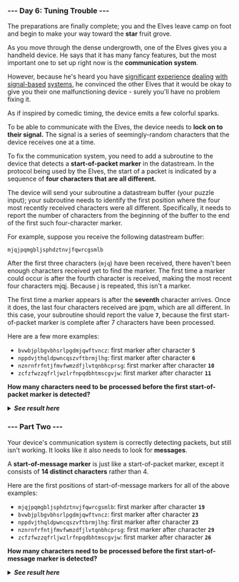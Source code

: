 ﻿### --- Day 6: Tuning Trouble ---

The preparations are finally complete; you and the Elves leave camp on foot
and begin to make your way toward the **star** fruit grove.

As you move through the dense undergrowth, one of the Elves gives you a 
handheld device. He says that it has many fancy features, but the most
important one to set up right now is the **communication system**.

However, because he's heard you have [significant](https://adventofcode.com/2016/day/6) [experience](https://adventofcode.com/2016/day/25) [dealing](https://adventofcode.com/2019/day/7) [with](https://adventofcode.com/2019/day/9)
[signal-based](https://adventofcode.com/2019/day/16) [systems](https://adventofcode.com/2021/day/25), he convinced the other Elves that it would be okay to
give you their one malfunctioning device - surely you'll have no problem
fixing it.

As if inspired by comedic timing, the device emits a few colorful sparks.

To be able to communicate with the Elves, the device needs to **lock on to
their signal.** The signal is a series of seemingly-random characters that
the device receives one at a time.

To fix the communication system, you need to add a subroutine to the device
 that detects a **start-of-packet marker** in the datastream. In the protocol
 being used by the Elves, the start of a packet is indicated by a sequence
 of **four characters that are all different.**

The device will send your subroutine a datastream buffer (your puzzle 
input); your subroutine needs to identify the first position where the four
 most recently received characters were all different. Specifically, it
 needs to report the number of characters from the beginning of the buffer
 to the end of the first such four-character marker.

For example, suppose you receive the following datastream buffer:

`mjqjpqmgbljsphdztnvjfqwrcgsmlb`

After the first three characters (`mjq`) have been received, there haven't
 been enough characters received yet to find the marker. The first time a
 marker could occur is after the fourth character is received, making the
 most recent four characters mjqj. Because j is repeated, this isn't a
 marker.

The first time a marker appears is after the **seventh** character arrives.
 Once it does, the last four characters received are jpqm, which are all 
 different. In this case, your subroutine should report the value **`7`**, because
 the first start-of-packet marker is complete after 7 characters have been
 processed.

Here are a few more examples:

- `bvwbjplbgvbhsrlpgdmjqwftvncz`: first marker after character **`5`**
- `nppdvjthqldpwncqszvftbrmjlhg`: first marker after character **`6`**
- `nznrnfrfntjfmvfwmzdfjlvtqnbhcprsg`: first marker after character **`10`**
- `zcfzfwzzqfrljwzlrfnpqdbhtmscgvjw`: first marker after character **`11`**

**How many characters need to be processed before the first start-of-packet
marker is detected?**

<details>
  <summary><strong><em>See result here</em></strong></summary>
	Your puzzle answer was <strong><em>1655</em></strong>.
</details>

### --- Part Two ---

Your device's communication system is correctly detecting packets, but
 still isn't working. It looks like it also needs to look for **messages**.

A **start-of-message marker** is just like a start-of-packet marker, except it
 consists of **14 distinct characters** rather than 4.

Here are the first positions of start-of-message markers for all of the
above examples:

- `mjqjpqmgbljsphdztnvjfqwrcgsmlb`: first marker after character **`19`**
- `bvwbjplbgvbhsrlpgdmjqwftvncz`: first marker after character **`23`**
- `nppdvjthqldpwncqszvftbrmjlhg`: first marker after character **`23`**
- `nznrnfrfntjfmvfwmzdfjlvtqnbhcprsg`: first marker after character **`29`**
- `zcfzfwzzqfrljwzlrfnpqdbhtmscgvjw`: first marker after character **`26`**

**How many characters need to be processed before the first start-of-message marker is detected?**

<details>
  <summary><strong><em>See result here</em></strong></summary>
	Your puzzle answer was <strong><em>2665</em></strong>.
</details>
